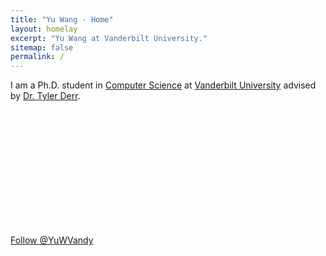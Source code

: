 ```yaml
---
title: "Yu Wang - Home"
layout: homelay
excerpt: "Yu Wang at Vanderbilt University."
sitemap: false
permalink: /
---
```



I am a Ph.D. student in [Computer Science](https://engineering.vanderbilt.edu/eecs/) at [Vanderbilt University](https://vanderbilt.edu) advised by [Dr. Tyler Derr](https://www.cse.msu.edu/~derrtyle/).


<div id="profile">
<img src="{{site.utl}}{{site.baseutl}}/images/carousel/Profile.png" style="margin:0px 800px; width:200px; display:block; " />
</div>

<div class='hsonuc'>
<a href="https://twitter.com/YuWVandy?ref_src=twsrc%5Etfw" class="twitter-follow-button" data-show-count="false" >
 Follow @YuWVandy 
</a><script async src="https://platform.twitter.com/widgets.js" charset="utf-8"></script>
<div>
